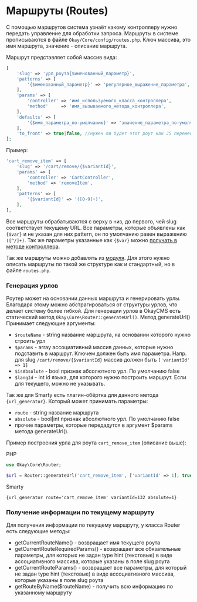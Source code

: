 # Маршруты (Routes)

С помощью маршрутов система узнаёт какому контроллеру нужно передать управление для обработки запроса.
Маршруты в системе прописываются в файле `Okay/Core/config/routes.php`. Ключ массива, это имя маршрута, значение - 
описание маршрута.

Маршрут представляет собой массив вида:
```php
[
    'slug' => 'урл_роута{$именованный_параметр}',
    'patterns' => [
        '{$именованный_параметр}' => 'регулярное_выражение_параметра',
    ],
    'params' => [
        'controller' => 'имя_используемого_класса_контроллера',
        'method'     => 'имя_вызываемого_метода_контроллера',
    ],
    'defaults' => [
        '{$имя_параметра_по-умолчанию}' => 'значение_параметра_по-умолчанию',
    ],
    'to_front' => true|false, //нужен ли будет этот роут как JS переменная на фронте. В JS его можно будет видеть как okay.router['<route_name>']
];
```

Пример:
```php
'cart_remove_item' => [
    'slug' => '/cart/remove/{$variantId}',
    'params' => [
        'controller' => 'CartController',
        'method' => 'removeItem',
    ],
    'patterns' => [
        '{$variantId}' => '([0-9]+)',
    ],
],
```

Все маршруты обрабатываются с верху в низ, до первого, чей slug соответствует текущему URL.
Все параметры, которые объявлены как `{$var}` и не указан для них pattern, он по умолчанию равен выражению `([^/]+)`.
Так же параметры указанные как `{$var}` можно [получать в методе контроллера](./controllers.md#routeVars).

Так же маршруты можно добавлять из [модуля](./modules/README.md). Для этого нужно описать маршруты по такой же структуре
как и стандартный, но в файле `routes.php`.

### Генерация урлов

Роутер может на основании данных маршрута и генерировать урлы. Благодаря этому можно абстрагироваться от структуры
урлов, что делает систему более гибкой. 
Для генерации урлов в OkayCMS есть статический метод `Okay\Core\Router::generateUrl()`.
Метод generateUrl()
Принимает следующие аргументы:
* `$routeName` - string название маршрута, на основании которого нужно строить урл
* `$params` - array ассоциативный массив данных, которые нужно подставить в маршрут.
Ключем должен быть имя параметра. Напр. для slug `/cart/remove/{$variantId}` массив должен быть `['variantId' => 1]`
* `$isAbsolute` - bool признак абсолютного урл. По умолчанию false
* `$langId` - int id языка, для которого нужно построить маршрут. Если для текущего, можно не указывать.

Так же для Smarty есть плагин-обёртка для данного метода `{url_generator}`.
Который может принимать параметры:
* `route` - string название маршрута
* `absolute` - bool|int признак абсолютного урл. По умолчанию false
* прочие параметры, которые передадутся в аргумент $params метода generateUrl().

Пример построения урла для роута `cart_remove_item` (описание выше):

PHP
```php
use Okay\Core\Router;

$url = Router::generateUrl('cart_remove_item', ['variantId' => 1], true); // http://domain.com/cart/remove/123
```

Smarty
```smarty
{url_generator route='cart_remove_item' variantId=132 absolute=1}
```

### Получение информации по текущему маршруту

Для получения информации по текущему маршруту, у класса Router есть следующие методы:
* getCurrentRouteName() - возвращает имя текущего роута
* getCurrentRouteRequiredParams() - возвращает все обязательные параметры, для которых не задан type hint (текстовые)
в виде ассоциативного массива, которые указаны в поле slug роута
* getCurrentRouteParams() - возвращает все параметры, для который не задан type hint (текстовые)
в виде ассоциативного массива, которые указаны в поле slug роута
* getRouteByName($routeName) - получить всю информацию по указанному маршруту

